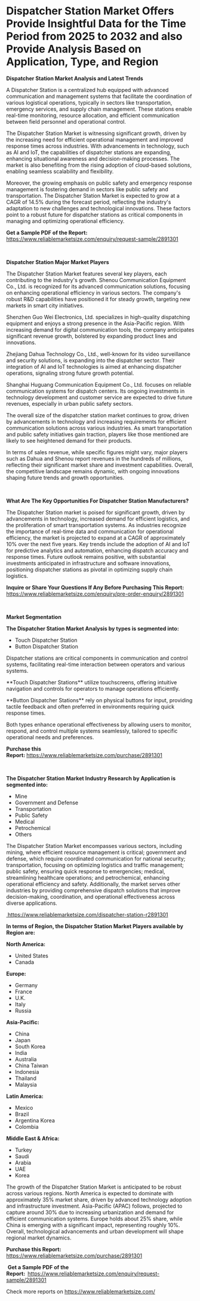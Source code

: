 <p><h1>Dispatcher Station Market Offers Provide Insightful Data for the Time Period from 2025 to 2032 and also Provide Analysis Based on Application, Type, and Region</h1></p><p><strong>Dispatcher Station Market Analysis and Latest Trends</strong></p>
<p><p>A Dispatcher Station is a centralized hub equipped with advanced communication and management systems that facilitate the coordination of various logistical operations, typically in sectors like transportation, emergency services, and supply chain management. These stations enable real-time monitoring, resource allocation, and efficient communication between field personnel and operational control.</p><p>The Dispatcher Station Market is witnessing significant growth, driven by the increasing need for efficient operational management and improved response times across industries. With advancements in technology, such as AI and IoT, the capabilities of dispatcher stations are expanding, enhancing situational awareness and decision-making processes. The market is also benefiting from the rising adoption of cloud-based solutions, enabling seamless scalability and flexibility.</p><p>Moreover, the growing emphasis on public safety and emergency response management is fostering demand in sectors like public safety and transportation. The Dispatcher Station Market is expected to grow at a CAGR of 14.5% during the forecast period, reflecting the industry's adaptation to new challenges and technological innovations. These factors point to a robust future for dispatcher stations as critical components in managing and optimizing operational efficiency.</p></p>
<p><strong>Get a Sample PDF of the Report:&nbsp;</strong> <a href="https://www.reliablemarketsize.com/enquiry/request-sample/2891301?utm_campaign=2526&utm_medium=2&utm_source=Github&utm_content=ia&utm_term=14032025&utm_id=dispatcher-station">https://www.reliablemarketsize.com/enquiry/request-sample/2891301</a></p>
<p>&nbsp;</p>
<p><strong>Dispatcher Station Major Market Players</strong></p>
<p><p>The Dispatcher Station Market features several key players, each contributing to the industry's growth. Shenou Communication Equipment Co., Ltd. is recognized for its advanced communication solutions, focusing on enhancing operational efficiency in various sectors. The company's robust R&D capabilities have positioned it for steady growth, targeting new markets in smart city initiatives.</p><p>Shenzhen Guo Wei Electronics, Ltd. specializes in high-quality dispatching equipment and enjoys a strong presence in the Asia-Pacific region. With increasing demand for digital communication tools, the company anticipates significant revenue growth, bolstered by expanding product lines and innovations.</p><p>Zhejiang Dahua Technology Co., Ltd., well-known for its video surveillance and security solutions, is expanding into the dispatcher sector. Their integration of AI and IoT technologies is aimed at enhancing dispatcher operations, signaling strong future growth potential.</p><p>Shanghai Huguang Communication Equipment Co., Ltd. focuses on reliable communication systems for dispatch centers. Its ongoing investments in technology development and customer service are expected to drive future revenues, especially in urban public safety sectors.</p><p>The overall size of the dispatcher station market continues to grow, driven by advancements in technology and increasing requirements for efficient communication solutions across various industries. As smart transportation and public safety initiatives gain traction, players like those mentioned are likely to see heightened demand for their products.</p><p>In terms of sales revenue, while specific figures might vary, major players such as Dahua and Shenou report revenues in the hundreds of millions, reflecting their significant market share and investment capabilities. Overall, the competitive landscape remains dynamic, with ongoing innovations shaping future trends and growth opportunities.</p></p>
<p>&nbsp;</p>
<p><strong>What Are The Key Opportunities For Dispatcher Station Manufacturers?</strong></p>
<p><p>The Dispatcher Station market is poised for significant growth, driven by advancements in technology, increased demand for efficient logistics, and the proliferation of smart transportation systems. As industries recognize the importance of real-time data and communication for operational efficiency, the market is projected to expand at a CAGR of approximately 10% over the next five years. Key trends include the adoption of AI and IoT for predictive analytics and automation, enhancing dispatch accuracy and response times. Future outlook remains positive, with substantial investments anticipated in infrastructure and software innovations, positioning dispatcher stations as pivotal in optimizing supply chain logistics.</p></p>
<p><strong>Inquire or Share Your Questions If Any Before Purchasing This Report:</strong> <a href="https://www.reliablemarketsize.com/enquiry/pre-order-enquiry/2891301?utm_campaign=2526&utm_medium=2&utm_source=Github&utm_content=ia&utm_term=14032025&utm_id=dispatcher-station">https://www.reliablemarketsize.com/enquiry/pre-order-enquiry/2891301</a></p>
<p>&nbsp;</p>
<p><strong>Market Segmentation</strong></p>
<p><strong>The Dispatcher Station Market Analysis by types is segmented into:</strong></p>
<p><ul><li> Touch Dispatcher Station</li><li>Button Dispatcher Station </li></ul></p>
<p><p>Dispatcher stations are critical components in communication and control systems, facilitating real-time interaction between operators and various systems. </p><p>**Touch Dispatcher Stations** utilize touchscreens, offering intuitive navigation and controls for operators to manage operations efficiently. </p><p>**Button Dispatcher Stations** rely on physical buttons for input, providing tactile feedback and often preferred in environments requiring quick response times. </p><p>Both types enhance operational effectiveness by allowing users to monitor, respond, and control multiple systems seamlessly, tailored to specific operational needs and preferences.</p></p>
<p><strong>Purchase this Report:&nbsp;</strong><a href="https://www.reliablemarketsize.com/purchase/2891301?utm_campaign=2526&utm_medium=2&utm_source=Github&utm_content=ia&utm_term=14032025&utm_id=dispatcher-station">https://www.reliablemarketsize.com/purchase/2891301</a></p>
<p>&nbsp;</p>
<p><strong>The Dispatcher Station Market Industry Research by Application is segmented into:</strong></p>
<p><ul><li> Mine</li><li>Government and Defense</li><li>Transportation</li><li>Public Safety</li><li>Medical</li><li>Petrochemical</li><li>Others </li></ul></p>
<p><p>The Dispatcher Station Market encompasses various sectors, including mining, where efficient resource management is critical; government and defense, which require coordinated communication for national security; transportation, focusing on optimizing logistics and traffic management; public safety, ensuring quick response to emergencies; medical, streamlining healthcare operations; and petrochemical, enhancing operational efficiency and safety. Additionally, the market serves other industries by providing comprehensive dispatch solutions that improve decision-making, coordination, and operational effectiveness across diverse applications.</p></p>
<p><a href="https://www.reliablemarketsize.com/dispatcher-station-r2891301?utm_campaign=2526&utm_medium=2&utm_source=Github&utm_content=ia&utm_term=14032025&utm_id=dispatcher-station">&nbsp;https://www.reliablemarketsize.com/dispatcher-station-r2891301</a></p>
<p><strong>In terms of Region, the Dispatcher Station Market Players available by Region are:</strong></p>
<p>
    <p> <strong> North America: </strong>
        <ul>
            <li>United States</li>
            <li>Canada</li>
        </ul>
        </p> 
    <p> <strong> Europe: </strong>
        <ul>
            <li>Germany</li>
            <li>France</li>
            <li>U.K.</li>
            <li>Italy</li>
            <li>Russia</li>
        </ul>
        </p> 
    <p> <strong> Asia-Pacific: </strong>
        <ul>
            <li>China</li>
            <li>Japan</li>
            <li>South Korea</li>
            <li>India</li>
            <li>Australia</li>
            <li>China Taiwan</li>
            <li>Indonesia</li>
            <li>Thailand</li>
            <li>Malaysia</li>
        </ul>
        </p> 
    <p> <strong> Latin America: </strong>
        <ul>
            <li>Mexico</li>
            <li>Brazil</li>
            <li>Argentina Korea</li>
            <li>Colombia</li>
        </ul>
        </p> 
    <p> <strong> Middle East & Africa: </strong>
        <ul>
            <li>Turkey</li>
            <li>Saudi</li>
            <li>Arabia</li>
            <li>UAE</li>
            <li>Korea</li>
        </ul>
    </p>
    </p>
<p><p>The growth of the Dispatcher Station Market is anticipated to be robust across various regions. North America is expected to dominate with approximately 35% market share, driven by advanced technology adoption and infrastructure investment. Asia-Pacific (APAC) follows, projected to capture around 30% due to increasing urbanization and demand for efficient communication systems. Europe holds about 25% share, while China is emerging with a significant impact, representing roughly 10%. Overall, technological advancements and urban development will shape regional market dynamics.</p></p>
<p><strong>Purchase this Report: </strong><a href="https://www.reliablemarketsize.com/purchase/2891301?utm_campaign=2526&utm_medium=2&utm_source=Github&utm_content=ia&utm_term=14032025&utm_id=dispatcher-station">https://www.reliablemarketsize.com/purchase/2891301</a></p>
<p>&nbsp;<strong>Get a Sample PDF of the Report:&nbsp;&nbsp;</strong><a href="https://www.reliablemarketsize.com/enquiry/request-sample/2891301?utm_campaign=2526&utm_medium=2&utm_source=Github&utm_content=ia&utm_term=14032025&utm_id=dispatcher-station">https://www.reliablemarketsize.com/enquiry/request-sample/2891301</a></p>
<p><strong></strong></p>
<p>Check more reports on <a href="https://www.reliablemarketsize.com/?utm_campaign=2526&utm_medium=2&utm_source=Github&utm_content=ia&utm_term=14032025&utm_id=dispatcher-station">https://www.reliablemarketsize.com/</a></p>